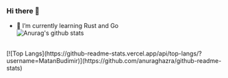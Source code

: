 ### Hi there 👋

- 🌱 I’m currently learning Rust and Go<br>
![Anurag's github stats](https://github-readme-stats.vercel.app/api?username=MatanBudimir&count_private=true&show_icons=true)
<br>
[![Top Langs](https://github-readme-stats.vercel.app/api/top-langs/?username=MatanBudimir)](https://github.com/anuraghazra/github-readme-stats)
